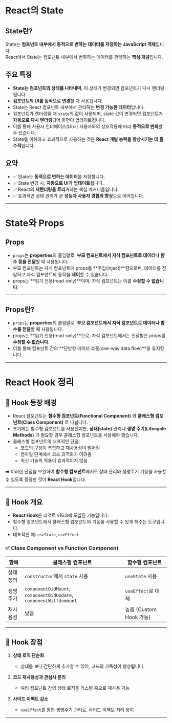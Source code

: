 # React의 State

## State란?

State는 **컴포넌트 내부에서 동적으로 변하는 데이터를 저장하는 JavaScript 객체**입니다.  
React에서 State는 컴포넌트 내부에서 변화하는 데이터를 관리하는 **핵심 개념**입니다.

## 주요 특징

- **State는 컴포넌트의 상태를 나타내며**, 이 상태가 변경되면 컴포넌트가 다시 렌더링됩니다.
- **컴포넌트의 UI를 동적으로 변경**할 때 사용됩니다.
- State는 React 컴포넌트 내부에서 관리하는 **변경 가능한 데이터**입니다.
- 컴포넌트가 렌더링될 때 `state`의 값이 사용되며, state 값이 변경되면 컴포넌트가 **자동으로 다시 렌더링**되어 화면이 업데이트됩니다.
- 이를 통해 사용자 인터페이스(UI)가 사용자와의 상호작용에 따라 **동적으로 변화**할 수 있습니다.
- State를 이해하고 효과적으로 사용하는 것은 **React 개발 능력을 향상시키는 데 필수적**입니다.

## 요약

- ✅ State는 **동적으로 변하는 데이터**를 저장합니다.  
- ✅ State 변경 시, **자동으로 UI가 업데이트**됩니다.  
- ✅ React의 **재렌더링을 트리거**하는 핵심 메커니즘입니다.  
- ✅ 효과적인 상태 관리가 곧 **성능과 사용자 경험의 향상**으로 이어집니다.

---
# State와 Props

## Props

- `props`는 **properties**의 줄임말로, **부모 컴포넌트에서 자식 컴포넌트로 데이터나 함수 등을 전달**할 때 사용됩니다.
- 부모 컴포넌트는 자식 컴포넌트에 props를 **주입(inject)**함으로써, 데이터를 전달하고 자식 컴포넌트의 동작을 **제어**할 수 있습니다.
- props는 **읽기 전용(read-only)**이며, 자식 컴포넌트는 이를 **수정할 수 없습니다**.

---
## Props란?

- `props`는 **properties**의 줄임말로, **부모 컴포넌트에서 자식 컴포넌트로 데이터나 함수를 전달**할 때 사용됩니다.
- props는 **읽기 전용(read-only)**으로, 자식 컴포넌트에서는 전달받은 props를 **수정할 수 없습니다**.
- 이를 통해 컴포넌트 간의 **단방향 데이터 흐름(one-way data flow)**을 유지합니다.
---

# React Hook 정리

## 🔹 Hook 등장 배경

- React 컴포넌트는 **함수형 컴포넌트(Functional Component)** 와 **클래스형 컴포넌트(Class Component)** 로 나뉩니다.
- 초기에는 함수형 컴포넌트를 사용했지만, **상태(state)** 관리나 **생명 주기(Lifecycle Methods)** 가 필요할 경우 클래스형 컴포넌트를 사용해야 했습니다.
- 클래스형 컴포넌트의 대표적인 단점:
  - 코드의 구성이 복잡하고 재사용성이 떨어짐
  - 컴파일 단계에서 코드 최적화가 어려움
  - 최신 기술의 적용이 효과적이지 않음

➡️ 이러한 단점을 보완하여 **함수형 컴포넌트**에서도 상태 관리와 생명주기 기능을 사용할 수 있도록 등장한 것이 **React Hook**입니다.

---

## 🔹 Hook 개요

- **React Hook**은 리액트 v16.8에 도입된 기능입니다.
- 함수형 컴포넌트에서 클래스형 컴포넌트의 기능을 사용할 수 있게 해주는 도구입니다.
- 대표적인 예: `useState`, `useEffect`

### ✅ Class Component vs Function Component

| 항목 | 클래스형 컴포넌트 | 함수형 컴포넌트 |
|------|------------------|------------------|
| 상태 정의 | `constructor`에서 `state` 사용 | `useState` 사용 |
| 생명 주기 | `componentDidMount`, `componentDidUpdate`, `componentWillUnmount` | `useEffect`로 대체 |
| 재사용성 | 낮음 | 높음 (Custom Hook 가능) |

---

## 🔹 Hook 장점

1. **상태 로직 단순화**
   - 상태를 보다 간단하게 추가할 수 있어, 코드의 가독성이 향상됩니다.

2. **코드 재사용성과 관심사 분리**
   - 여러 컴포넌트 간의 상태 로직을 커스텀 훅으로 재사용 가능

3. **사이드 이펙트 감소**
   - `useEffect`를 통한 생명주기 관리로, 사이드 이펙트 처리 용이

---

